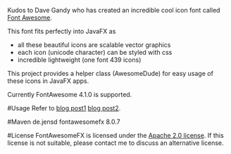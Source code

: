 Kudos to Dave Gandy who has created an incredible cool icon font called [Font Awesome][1].

This font fits perfectly into JavaFX as

* all these beautiful icons are scalable vector graphics
* each icon (unicode character) can be styled with css
* incredible lightweight (one font 439 icons)

This project provides a helper class (AwesomeDude) for easy usage of these icons in JavaFX apps.

Currently FontAwesome 4.1.0 is supported.


#Usage
Refer to [blog post1][2] [blog post2][3].

#Maven
    <dependency>
        <groupId>de.jensd</groupId>
        <artifactId>fontawesomefx</artifactId>
        <version>8.0.7</version>
    </dependency>

#License
FontAwesomeFX is licensed under the [Apache 2.0 license][4].
If this license is not suitable, please contact me to discuss an alternative license.

[1]: http://fortawesome.github.com/Font-Awesome/
[2]: http://www.jensd.de/wordpress/?p=692
[3]: http://www.jensd.de/wordpress/?p=733
[4]: http://www.apache.org/licenses/LICENSE-2.0.html

